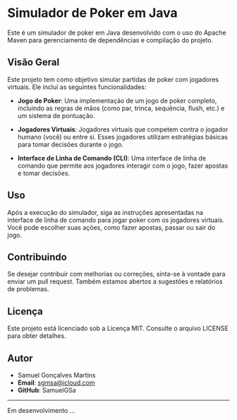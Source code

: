 # Simulador de Poker em Java

Este é um simulador de poker em Java desenvolvido com o uso do Apache Maven para gerenciamento de dependências e compilação do projeto.

## Visão Geral


Este projeto tem como objetivo simular partidas de poker com jogadores virtuais. Ele inclui as seguintes funcionalidades:

- **Jogo de Poker**: Uma implementação de um jogo de poker completo, incluindo as regras de mãos (como par, trinca, sequência, flush, etc.) e um sistema de pontuação.

- **Jogadores Virtuais**: Jogadores virtuais que competem contra o jogador humano (você) ou entre si. Esses jogadores utilizam estratégias básicas para tomar decisões durante o jogo.

- **Interface de Linha de Comando (CLI)**: Uma interface de linha de comando que permite aos jogadores interagir com o jogo, fazer apostas e tomar decisões.

## Uso
Após a execução do simulador, siga as instruções apresentadas na interface de linha de comando para jogar poker com os jogadores virtuais. Você pode escolher suas ações, como fazer apostas, passar ou sair do jogo.

## Contribuindo
Se desejar contribuir com melhorias ou correções, sinta-se à vontade para enviar um pull request. Também estamos abertos a sugestões e relatórios de problemas.

## Licença
Este projeto está licenciado sob a Licença MIT. Consulte o arquivo LICENSE para obter detalhes.

## Autor
- Samuel Gonçalves Martins
- **Email**: sgmsa@icloud.com
- **GitHub**: SamuelGSa

---
Em desenvolvimento ...